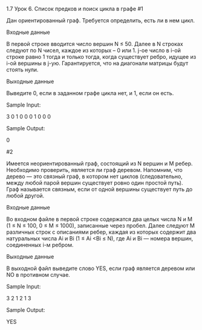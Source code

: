 1.7 Урок 6. Список предков и поиск цикла в графе
#1

Дан ориентированный граф. Требуется определить, есть ли в нем цикл.

Входные данные

В первой строке вводится число вершин N ≤ 50. Далее в N строках следуют по N чисел, каждое из которых – 0 или 1. j-ое число в i-ой строке равно 1 тогда и только тогда, когда существует ребро, идущее из i-ой вершины в j-ую. Гарантируется, что на диагонали матрицы будут стоять нули.

Выходные данные

Выведите 0, если в заданном графе цикла нет, и 1, если он есть.

Sample Input:

3
0 1 0
0 0 1
0 0 0

Sample Output:

0

#2


Имеется неориентированный граф, состоящий из N вершин и M ребер. Необходимо проверить, является ли граф деревом. Напомним, что дерево — это связный граф, в котором нет циклов (следовательно, между любой парой вершин существует ровно один простой путь). Граф называется связным, если от одной вершины существует путь до любой другой.

Входные данные

Во входном файле в первой строке содержатся два целых числа N и M (1 ≤ N ≤ 100, 0 ≤ M ≤ 1000), записанные через пробел. Далее следуют M различных строк с описаниями ребер, каждая из которых содержит два натуральных числа Ai и Bi (1 ≤ Ai <Bi ≤ N), где Ai и Bi — номера вершин, соединенных i-м ребром.

Выходные данные

В выходной файл выведите слово YES, если граф является деревом или NO в противном случае.

Sample Input:

3 2
1 2
1 3

Sample Output:

YES


